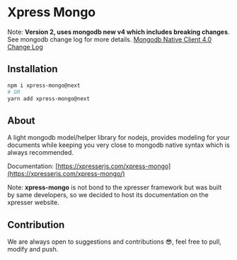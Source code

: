 # Xpress Mongo

Note: **Version 2, uses mongodb new v4 which includes breaking changes**.
See mongodb change log for more details. [Mongodb Native Client 4.0 Change Log](https://github.com/mongodb/node-mongodb-native/blob/4.0/docs/CHANGES_4.0.0.md)

## Installation
```sh
npm i xpress-mongo@next
# OR
yarn add xpress-mongo@next
```


## About
A light mongodb model/helper library for nodejs, provides modeling for your documents while keeping you very close to
mongodb native syntax which is always recommended.

Documentation: [https://xpresserjs.com/xpress-mongo](https://xpresserjs.com/xpress-mongo/)


Note: **xpress-mongo** is not bond to the xpresser framework but was built by same developers, so we decided to host its
documentation on the xpresser website.

## Contribution

We are always open to suggestions and contributions 😎, feel free to pull, modify and push.
